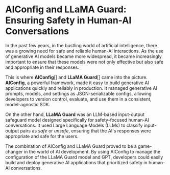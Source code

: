 # AIConfig and LLaMA Guard: Ensuring Safety in Human-AI Conversations

In the past few years, in the bustling world of artificial intelligence, there was a growing need for safe and reliable human-AI interactions. As the use of generative AI models became more widespread, it became increasingly important to ensure that these models were not only effective but also safe and appropriate in their responses.

This is where **AIConfig**[] and **LLaMA Guard**[] came into the picture. **AIConfig**, a powerful framework, made it easy to build generative AI applications quickly and reliably in production. It managed generative AI prompts, models, and settings as JSON-serializable configs, allowing developers to version control, evaluate, and use them in a consistent, model-agnostic SDK.

On the other hand, **LLaMA Guard** was an LLM-based input-output safeguard model designed specifically for safety-focused human-AI conversations. It used Large Language Models (LLMs) to classify input-output pairs as _safe_ or _unsafe_, ensuring that the AI's responses were appropriate and safe for the users.

The combination of AIConfig and LLaMA Guard proved to be a game-changer in the world of AI development. By using AIConfig to manage the configuration of the LLaMA Guard model and GPT, developers could easily build and deploy generative AI applications that prioritized safety in human-AI conversations.



